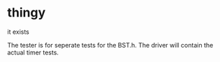# thingy
it exists

The tester is for seperate tests for the BST.h.
The driver will contain the actual timer tests.
